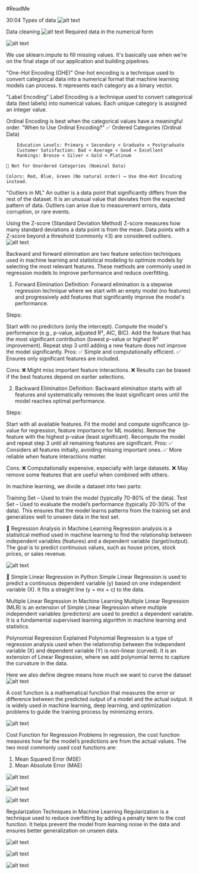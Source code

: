 #ReadMe

30:04 
Types of data 
![alt text](image-1.png)

Data cleaning
 ![alt text](image-2.png)
 Required data in the numerical form

 ![alt text](image-3.png)


We use sklearn.impute to fill missing values.
It's basically use when we're on the final stage of our application and building pipelines.


"One-Hot Encoding (OHE)"
        One-hot encoding is a technique used to convert categorical data into a numerical format that machine learning models can process. It represents each category as a binary vector.


"Label Encoding"
        Label Encoding is a technique used to convert categorical data (text labels) into numerical values. Each unique category is assigned an integer value.


Ordinal Encoding is best when the categorical values have a meaningful order.
"When to Use Ordinal Encoding?"
    ✅ Ordered Categories (Ordinal Data)

        Education Levels: Primary < Secondary < Graduate < Postgraduate
        Customer Satisfaction: Bad < Average < Good < Excellent
        Rankings: Bronze < Silver < Gold < Platinum

    🚫 Not for Unordered Categories (Nominal Data)

    Colors: Red, Blue, Green (No natural order) → Use One-Hot Encoding instead.


"Outliers in ML"
        An outlier is a data point that significantly differs from the rest of the dataset. It is an unusual value that deviates from the expected pattern of data. Outliers can arise due to measurement errors, data corruption, or rare events.



Using the Z-score (Standard Deviation Method)
    Z-score measures how many standard deviations a data point is from the mean. Data points with a Z-score beyond a threshold (commonly ±3) are considered outliers.
![alt text](image-4.png)





Backward and forward elimination are two feature selection techniques used in machine learning and statistical modeling to optimize models by selecting the most relevant features. These methods are commonly used in regression models to improve performance and reduce overfitting.

1. Forward Elimination
Definition:
Forward elimination is a stepwise regression technique where we start with an empty model (no features) and progressively add features that significantly improve the model's performance.

Steps:

Start with no predictors (only the intercept).
Compute the model's performance (e.g., p-value, adjusted R², AIC, BIC).
Add the feature that has the most significant contribution (lowest p-value or highest R² improvement).
Repeat step 3 until adding a new feature does not improve the model significantly.
Pros:
✅ Simple and computationally efficient.
✅ Ensures only significant features are included.

Cons:
❌ Might miss important feature interactions.
❌ Results can be biased if the best features depend on earlier selections.

2. Backward Elimination
Definition:
Backward elimination starts with all features and systematically removes the least significant ones until the model reaches optimal performance.

Steps:

Start with all available features.
Fit the model and compute significance (p-value for regression, feature importance for ML models).
Remove the feature with the highest p-value (least significant).
Recompute the model and repeat step 3 until all remaining features are significant.
Pros:
✅ Considers all features initially, avoiding missing important ones.
✅ More reliable when feature interactions matter.

Cons:
❌ Computationally expensive, especially with large datasets.
❌ May remove some features that are useful when combined with others.



In machine learning, we divide a dataset into two parts:

Training Set – Used to train the model (typically 70-80% of the data).
Test Set – Used to evaluate the model’s performance (typically 20-30% of the data).
This ensures that the model learns patterns from the training set and generalizes well to unseen data in the test set.



📌 Regression Analysis in Machine Learning
Regression analysis is a statistical method used in machine learning to find the relationship between independent variables (features) and a dependent variable (target/output). The goal is to predict continuous values, such as house prices, stock prices, or sales revenue.

![alt text](image-5.png)




📌 Simple Linear Regression in Python
Simple Linear Regression is used to predict a continuous dependent variable (y) based on one independent variable (X). It fits a straight line (y = mx + c) to the data.



Multiple Linear Regression in Machine Learning
Multiple Linear Regression (MLR) is an extension of Simple Linear Regression where multiple independent variables (predictors) are used to predict a dependent variable. It is a fundamental supervised learning algorithm in machine learning and statistics.




Polynomial Regression Explained
Polynomial Regression is a type of regression analysis used when the relationship between the independent variable (X) and dependent variable (Y) is non-linear (curved). It is an extension of Linear Regression, where we add polynomial terms to capture the curvature in the data.

Here we also define degree means how much we want to curve the dataset
![alt text](image-6.png)




A cost function is a mathematical function that measures the error or difference between the predicted output of a model and the actual output. It is widely used in machine learning, deep learning, and optimization problems to guide the training process by minimizing errors.

![alt text](image-7.png)


Cost Function for Regression Problems
In regression, the cost function measures how far the model’s predictions are from the actual values. The two most commonly used cost functions are:

1. Mean Squared Error (MSE)
2. Mean Absolute Error (MAE)


![alt text](image-8.png)


![alt text](image-9.png)


![alt text](image-10.png)



Regularization Techniques in Machine Learning
Regularization is a technique used to reduce overfitting by adding a penalty term to the cost function. It helps prevent the model from learning noise in the data and ensures better generalization on unseen data.

![alt text](image-11.png)


![alt text](image-12.png)


![alt text](image-13.png)